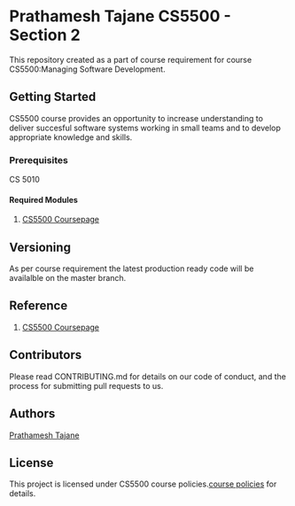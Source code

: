 # Prathamesh Tajane CS5500 - Section 2 
This repository created as a part of course requirement for course CS5500:Managing Software Development.

## Getting Started
CS5500 course provides an opportunity to increase understanding to deliver succesful software systems working in small teams and to develop appropriate knowledge and skills.

### Prerequisites
CS 5010 


#### Required Modules 
1. [CS5500 Coursepage](https://course.ccs.neu.edu/cs5500sp18/index.html)


## Versioning
As per course requirement the latest production ready code will be availalble on the master branch.

## Reference
1. [CS5500 Coursepage](https://course.ccs.neu.edu/cs5500sp18/index.html)

## Contributors
Please read CONTRIBUTING.md for details on our code of conduct, and the process for submitting pull requests to us.

## Authors
[Prathamesh Tajane](linkedin.com/in/prathamesh-tajane)


## License
This project is licensed under CS5500 course policies.[course policies](https://course.ccs.neu.edu/cs5500sp18/pol.html) for details.